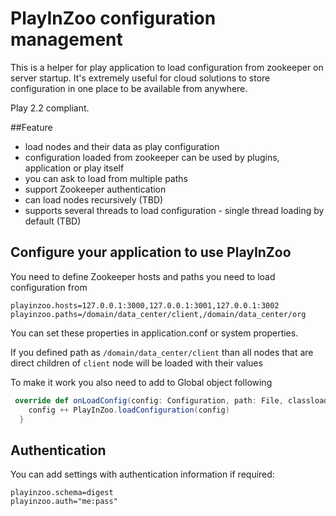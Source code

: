 # PlayInZoo configuration management
This is a helper for play application to load configuration from zookeeper on server startup.
It's extremely useful for cloud solutions to store configuration in one place to be available from anywhere.

Play 2.2 compliant.

##Feature
 - load nodes and their data as play configuration 
 - configuration loaded from zookeeper can be used by plugins, application or play itself
 - you can ask to load from multiple paths
 - support Zookeeper authentication
 - can load nodes recursively (TBD)
 - supports several threads to load configuration - single thread loading by default (TBD)
 
## Configure your application to use PlayInZoo
You need to define Zookeeper hosts and paths you need to load configuration from

```
playinzoo.hosts=127.0.0.1:3000,127.0.0.1:3001,127.0.0.1:3002
playinzoo.paths=/domain/data_center/client,/domain/data_center/org
```
You can set these properties in application.conf or system properties.

If you defined path as `/domain/data_center/client` than all nodes that are direct children of `client` node
will be loaded with their values

To make it work you also need to add to Global object following

```scala
 override def onLoadConfig(config: Configuration, path: File, classloader: ClassLoader, mode: Mode): Configuration = {
    config ++ PlayInZoo.loadConfiguration(config)
  }
```
## Authentication
You can add settings with authentication information if required:
```
playinzoo.schema=digest
playinzoo.auth="me:pass"
```


